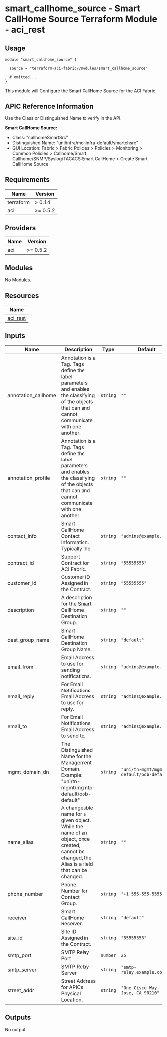 # smart_callhome_source - Smart CallHome Source Terraform Module - aci_rest

## Usage

```hcl
module "smart_callhome_source" {

  source = "terraform-aci-fabric//modules/smart_callhome_source"

  # omitted...
}
```

This module will Configure the Smart CallHome Source for the ACI Fabric.

## APIC Reference Information

Use the Class or Distinguished Name to verify in the API.

**Smart CallHome Source:**

* Class: "callhomeSmartSrc"
* Distinguished Name: "uni/infra/moninfra-default/smartchsrc"
* GUI Location: Fabric > Fabric Policies > Policies > Monitoring > Common Policies > Callhome/Smart Callhome/SNMP/Syslog/TACACS:Smart CallHome > Create Smart CallHome Source

<!-- BEGINNING OF PRE-COMMIT-TERRAFORM DOCS HOOK -->
## Requirements

| Name | Version |
|------|---------|
| terraform | > 0.14 |
| aci | >= 0.5.2 |

## Providers

| Name | Version |
|------|---------|
| aci | >= 0.5.2 |

## Modules

No Modules.

## Resources

| Name |
|------|
| [aci_rest](https://registry.terraform.io/providers/ciscodevnet/aci/0.5.2/docs/resources/rest) |

## Inputs

| Name | Description | Type | Default | Required |
|------|-------------|------|---------|:--------:|
| annotation\_callhome | Annotation is a Tag.  Tags define the label parameters and enables the classifying of the objects that can and cannot communicate with one another. | `string` | `""` | no |
| annotation\_profile | Annotation is a Tag.  Tags define the label parameters and enables the classifying of the objects that can and cannot communicate with one another. | `string` | `""` | no |
| contact\_info | Smart CallHome Contact Information.  Typically the | `string` | `"admins@example.com"` | no |
| contract\_id | Support Contract for ACI Fabric. | `string` | `"55555555"` | no |
| customer\_id | Customer ID Assigned in the Contract. | `string` | `"55555555"` | no |
| description | A description for the Smart CallHome Destination Group. | `string` | `""` | no |
| dest\_group\_name | Smart CallHome Destination Group Name. | `string` | `"default"` | no |
| email\_from | Email Address to use for sending notifications. | `string` | `"admins@example.com"` | no |
| email\_reply | For Email Notifications Email Address to use for reply. | `string` | `"admins@example.com"` | no |
| email\_to | For Email Notifications Email Address to send to. | `string` | `"admins@example.com"` | no |
| mgmt\_domain\_dn | The Distinguished Name for the Management Domain.<br> Example: "uni/tn-mgmt/mgmtp-default/oob-default" | `string` | `"uni/tn-mgmt/mgmtp-default/oob-default"` | no |
| name\_alias | A changeable name for a given object. While the name of an object, once created, cannot be changed, the Alias is a field that can be changed. | `string` | `""` | no |
| phone\_number | Phone Number for Contact Group. | `string` | `"+1 555-555-5555"` | no |
| receiver | Smart CallHome Receiver. | `string` | `"default"` | no |
| site\_id | Site ID Assigned in the Contract. | `string` | `"55555555"` | no |
| smtp\_port | SMTP Relay Port | `number` | `25` | no |
| smtp\_server | SMTP Relay Server | `string` | `"smtp-relay.example.com"` | no |
| street\_addr | Street Address for APICs Physical Location. | `string` | `"One Cisco Way, San Jose, CA 90210"` | no |

## Outputs

No output.
<!-- END OF PRE-COMMIT-TERRAFORM DOCS HOOK -->

